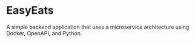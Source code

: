 # EasyEats

A simple backend application that uses a microservice architecture using Docker, OpenAPI, and Python.

